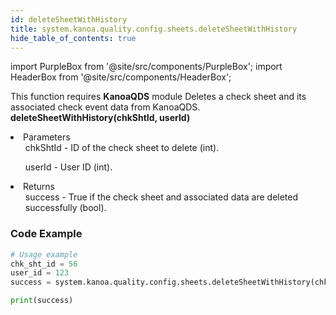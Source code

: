 ```yaml
---
id: deleteSheetWithHistory
title: system.kanoa.quality.config.sheets.deleteSheetWithHistory
hide_table_of_contents: true
---
```


import PurpleBox from '@site/src/components/PurpleBox';
import HeaderBox from '@site/src/components/HeaderBox';

<PurpleBox>This function requires <b>KanoaQDS</b> module</PurpleBox>
<HeaderBox header="Description">Deletes a check sheet and its associated check event data from KanoaQDS.</HeaderBox>
<HeaderBox header="Syntax">
    <b>deleteSheetWithHistory(chkShtId, userId)</b>
    <li> Parameters <br />
        <ul>chkShtId - ID of the check sheet to delete (int).</ul>
        <ul>userId - User ID (int).</ul>
    </li>
    <li> Returns <br />
        <ul>success - True if the check sheet and associated data are deleted successfully (bool).</ul>
    </li>
</HeaderBox>

### Code Example
```python
# Usage example
chk_sht_id = 56
user_id = 123
success = system.kanoa.quality.config.sheets.deleteSheetWithHistory(chkShtId=chk_sht_id, userId=user_id)

print(success)

